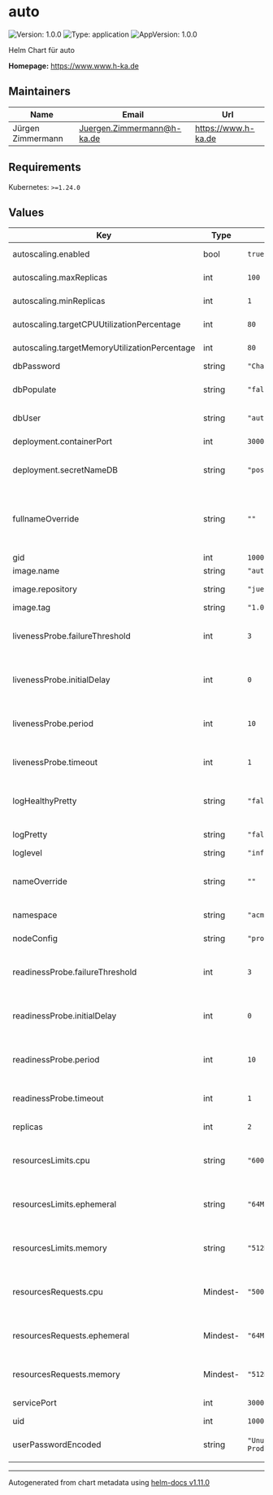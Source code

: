 # auto

![Version: 1.0.0](https://img.shields.io/badge/Version-1.0.0-informational?style=flat-square) ![Type: application](https://img.shields.io/badge/Type-application-informational?style=flat-square) ![AppVersion: 1.0.0](https://img.shields.io/badge/AppVersion-1.0.0-informational?style=flat-square)

Helm Chart für auto

**Homepage:** <https://www.www.h-ka.de>

## Maintainers

| Name | Email | Url |
| ---- | ------ | --- |
| Jürgen Zimmermann | <Juergen.Zimmermann@h-ka.de> | <https://www.h-ka.de> |

## Requirements

Kubernetes: `>=1.24.0`

## Values

| Key | Type | Default | Description |
|-----|------|---------|-------------|
| autoscaling.enabled | bool | `true` | Ist Autoscaling aktiviert? |
| autoscaling.maxReplicas | int | `100` | Maximale Anzahl an Replicas |
| autoscaling.minReplicas | int | `1` | Mininmale Anzahl an Replicas |
| autoscaling.targetCPUUtilizationPercentage | int | `80` | Maximale CPU-Auslastung |
| autoscaling.targetMemoryUtilizationPercentage | int | `80` | Maximale RAM-Auslastung |
| dbPassword | string | `"Change Me!!!"` | Passwort für die DB |
| dbPopulate | string | `"false"` | Neuladen der DB beim Start des Appservers |
| dbUser | string | `"auto"` | Benutzername für die DB |
| deployment.containerPort | int | `3000` | Port innerhalb des Containers |
| deployment.secretNameDB | string | `"postgres"` | Name der Secret-Ressource beim DB-System |
| fullnameOverride | string | `""` | _Fully Qualified Name (FQN)_ ist defaultmäßig im Chart bei `name` und kann überschrieben werden. |
| gid | int | `1000` | ID der Linux-Gruppe |
| image.name | string | `"auto"` | Name des Image |
| image.repository | string | `"juergenzimmermann"` | Repository als Präfix beim Image-Namen |
| image.tag | string | `"1.0.0"` | Image-Tag |
| livenessProbe.failureThreshold | int | `3` | Max. Anzahl an Fehlversuchen bei den Liveness-Proben |
| livenessProbe.initialDelay | int | `0` | Anzahl Sekunden, bis die Probe für Liveness abgesetzt wird |
| livenessProbe.period | int | `10` | periodischer Abstand zwischen den Liveness-Proben in Sekunden |
| livenessProbe.timeout | int | `1` | Timeout für Liveness-Probe in Sekunden |
| logHealthyPretty | string | `"false"` | Ausgabemodus bei Nest Terminus aufbereiten ("pretty") |
| logPretty | string | `"false"` | Ausgabemodus bei Pino |
| loglevel | string | `"info"` | Loglevel für auto |
| nameOverride | string | `""` | Defaultwert ist im Chart bei `name` und kann überschrieben werden. |
| namespace | string | `"acme"` | Namespace in NOTES.txt |
| nodeConfig | string | `"production"` | Konfigurationsmodus für Node |
| readinessProbe.failureThreshold | int | `3` | Max. Anzahl an Fehlversuchen bei den Readiness-Proben |
| readinessProbe.initialDelay | int | `0` | Anzahl Sekunden, bis die Probe für Readiness abgesetzt wird |
| readinessProbe.period | int | `10` | periodischer Abstand zwischen den Readiness-Proben in Sekunden |
| readinessProbe.timeout | int | `1` | Timeout für Readiness-Probe in Sekunden |
| replicas | int | `2` | Anzahl Replica im Pod von Kubernetes |
| resourcesLimits.cpu | string | `"600m"` | Maximalanforderung an CPU-Ressourcen in _millicores_, z.B. `500m` oder `1` |
| resourcesLimits.ephemeral | string | `"64Mi"` | Maximalanforderung an flüchtigen Speicher für z.B. Caching und Logs |
| resourcesLimits.memory | string | `"512Mi"` | Maximalanforderung an Memory-Resourcen als _mebibyte_ Wert |
| resourcesRequests.cpu | Mindest- | `"500m"` | Anforderung an CPU-Ressourcen in _millicores_, z.B. `500m` oder `1` |
| resourcesRequests.ephemeral | Mindest- | `"64Mi"` | Anforderung an flüchtigen Speicher für z.B. Caching und Logs |
| resourcesRequests.memory | Mindest- | `"512Mi"` | Anforderung an Memory-Resourcen als _mebibyte_ Wert |
| servicePort | int | `3000` | Port des Kubernetes-Service |
| uid | int | `1000` | ID des Linux-Users |
| userPasswordEncoded | string | `"Unused in Production"` | Verschlüsseltes Passwort in `users.ts`` |

----------------------------------------------
Autogenerated from chart metadata using [helm-docs v1.11.0](https://github.com/norwoodj/helm-docs/releases/v1.11.0)
